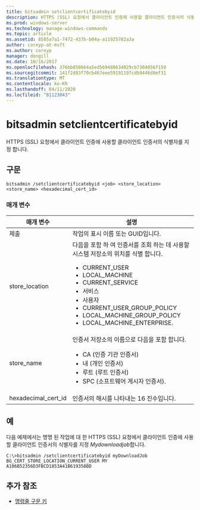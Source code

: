 ```yaml
---
title: bitsadmin setclientcertificatebyid
description: HTTPS (SSL) 요청에서 클라이언트 인증에 사용할 클라이언트 인증서의 식별자를 지정 하는 **bitsadmin setclientcertificatebyid**에 대 한 Windows 명령 항목
ms.prod: windows-server
ms.technology: manage-windows-commands
ms.topic: article
ms.assetid: 8585a7a1-7472-437b-b04a-a11925782a3a
author: coreyp-at-msft
ms.author: coreyp
manager: dongill
ms.date: 10/16/2017
ms.openlocfilehash: 376bb850664a5ed569488634029cb7384856f158
ms.sourcegitcommit: 141f2d83f70cb467eee59191197cdb9446d8ef31
ms.translationtype: MT
ms.contentlocale: ko-KR
ms.lasthandoff: 04/11/2020
ms.locfileid: "81123043"
---
```

# <a name="bitsadmin-setclientcertificatebyid"></a>bitsadmin setclientcertificatebyid

HTTPS (SSL) 요청에서 클라이언트 인증에 사용할 클라이언트 인증서의 식별자를 지정 합니다.

## <a name="syntax"></a>구문

```
bitsadmin /setclientcertificatebyid <job> <store_location> <store_name> <hexadecimal_cert_id>
```

### <a name="parameters"></a>매개 변수

| 매개 변수 | 설명 |
| -------------- | -------------- |
| 제출 | 작업의 표시 이름 또는 GUID입니다. |
| store_location | 다음을 포함 하 여 인증서를 조회 하는 데 사용할 시스템 저장소의 위치를 식별 합니다.<ul><li>CURRENT_USER</li><li>LOCAL_MACHINE</li><li>CURRENT_SERVICE</li><li>서비스</li><li>사용자</li><li>CURRENT_USER_GROUP_POLICY</li><li>LOCAL_MACHINE_GROUP_POLICY</li><li>LOCAL_MACHINE_ENTERPRISE.</li></ul> |
| store_name | 인증서 저장소의 이름으로 다음을 포함 합니다.<ul><li>CA (인증 기관 인증서)</li><li>내 (개인 인증서)</li><li>루트 (루트 인증서)</li><li>SPC (소프트웨어 게시자 인증서).</li></ul> |
| hexadecimal_cert_id | 인증서의 해시를 나타내는 16 진수입니다. |

## <a name="examples"></a>예

다음 예제에서는 명명 된 작업에 대 한 HTTPS (SSL) 요청에서 클라이언트 인증에 사용할 클라이언트 인증서의 식별자를 지정 *Mydownloadjob*합니다.

```
C:\>bitsadmin /setclientcertificatebyid myDownloadJob BG_CERT_STORE_LOCATION_CURRENT_USER MY A106B52356D3FBCD1853A41B619358BD
```

## <a name="additional-references"></a>추가 참조

- [명령줄 구문 키](command-line-syntax-key.md)
